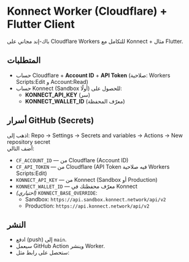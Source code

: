 # Konnect Worker (Cloudflare) + Flutter Client

باك-إند مجاني على Cloudflare Workers للتكامل مع Konnect + مثال Flutter.

## المتطلبات
- حساب Cloudflare + **Account ID** + **API Token** (صلاحية: Workers Scripts:Edit و Account:Read)
- حساب Konnect (Sandbox أولًا) للحصول على:
  - **KONNECT_API_KEY** (سر)
  - **KONNECT_WALLET_ID** (معرّف المحفظة)

## أسرار GitHub (Secrets)
اذهب إلى: Repo → Settings → Secrets and variables → Actions → New repository secret  
أضف التالي:
- `CF_ACCOUNT_ID` — من Cloudflare (Account ID)
- `CF_API_TOKEN` — من Cloudflare (API Token فيه صلاحية Workers Scripts:Edit)
- `KONNECT_API_KEY` — من Konnect (Sandbox أو Production)
- `KONNECT_WALLET_ID` — معرّف محفظتك في Konnect
- *(اختياري)* `KONNECT_BASE_OVERRIDE`:
  - Sandbox: `https://api.sandbox.konnect.network/api/v2`
  - Production: `https://api.konnect.network/api/v2`

## النشر
- ادفع (push) إلى `main`.
- سيعمل GitHub Action وينشر Worker.
- ستحصل على رابط مثل:

